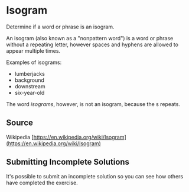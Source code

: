 # Isogram

Determine if a word or phrase is an isogram.

An isogram (also known as a "nonpattern word") is a word or phrase without a repeating letter, however spaces and hyphens are allowed to appear multiple times.

Examples of isograms:

- lumberjacks
- background
- downstream
- six-year-old

The word *isograms*, however, is not an isogram, because the s repeats.
## Source

Wikipedia [https://en.wikipedia.org/wiki/Isogram](https://en.wikipedia.org/wiki/Isogram)


## Submitting Incomplete Solutions
It's possible to submit an incomplete solution so you can see how others have completed the exercise.
